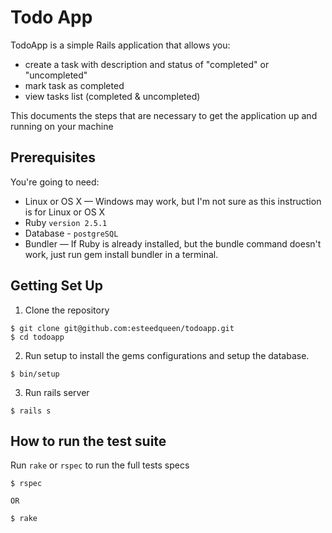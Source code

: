 # Todo App

TodoApp is a simple Rails application that allows you:
 - create a task with description and status of "completed" or "uncompleted"
 - mark task as completed
 - view tasks list (completed & uncompleted)

This documents the steps that are necessary to get the application up and running on your machine

## Prerequisites

You're going to need:

  - Linux or OS X — Windows may work, but I'm not sure as this instruction is for Linux or OS X
  - Ruby `version 2.5.1`
  - Database - `postgreSQL`
  - Bundler — If Ruby is already installed, but the bundle command doesn't work, just run gem install bundler in a terminal.

## Getting Set Up

  1. Clone the repository
```
$ git clone git@github.com:esteedqueen/todoapp.git
$ cd todoapp

```
  2. Run setup to install the gems configurations and setup the database.

```
$ bin/setup

```

  3. Run rails server

```
$ rails s

```

## How to run the test suite
  Run `rake` or `rspec` to run the full tests specs

```
$ rspec

OR

$ rake

```